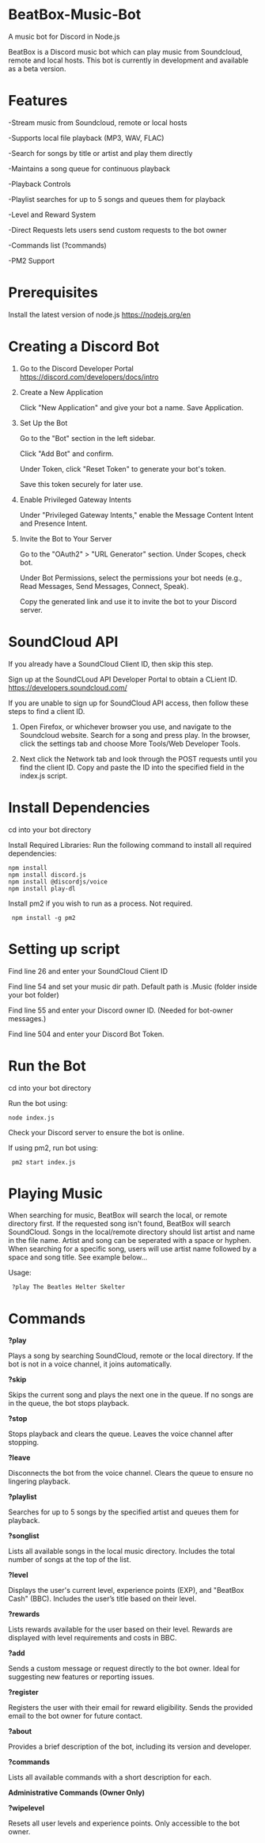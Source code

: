 # BeatBox-Music-Bot
A music bot for Discord in Node.js

BeatBox is a Discord music bot which can play music from Soundcloud, remote and local hosts. This bot is currently in development and available as a beta version. 

# Features

-Stream music from Soundcloud, remote or local hosts

-Supports local file playback (MP3, WAV, FLAC)

-Search for songs by title or artist and play them directly

-Maintains a song queue for continuous playback

-Playback Controls

-Playlist searches for up to 5 songs and queues them for playback

-Level and Reward System

-Direct Requests lets users send custom requests to the bot owner

-Commands list (?commands)

-PM2 Support

# Prerequisites

Install the latest version of node.js https://nodejs.org/en

# Creating a Discord Bot

1. Go to the Discord Developer Portal https://discord.com/developers/docs/intro
2. Create a New Application
   
   Click "New Application" and give your bot a name. Save Application. 

3. Set Up the Bot

   Go to the "Bot" section in the left sidebar.

   Click "Add Bot" and confirm.

   Under Token, click "Reset Token" to generate your bot's token.

   Save this token securely for later use.

4. Enable Privileged Gateway Intents

   Under "Privileged Gateway Intents," enable the Message Content Intent and Presence Intent.

   
5. Invite the Bot to Your Server

   Go to the "OAuth2" > "URL Generator" section.
   Under Scopes, check bot.

   Under Bot Permissions, select the permissions your bot needs (e.g., Read Messages, Send Messages,    Connect, Speak).

   Copy the generated link and use it to invite the bot to your Discord server.

# SoundCloud API

If you already have a SoundCloud Client ID, then skip this step. 

Sign up at the SoundCLoud API Developer Portal to obtain a CLient ID. 
https://developers.soundcloud.com/

If you are unable to sign up for SoundCloud API access, then follow these steps to find a client ID. 

1. Open Firefox, or whichever browser you use, and navigate to the Soundcloud website. Search for a song and press play. In the browser, click the settings tab and choose More Tools/Web Developer Tools.

2. Next click the Network tab and look through the POST requests until you find the client ID. Copy and paste the ID into the specified field in the index.js script.

# Install Dependencies

cd into your bot directory

Install Required Libraries: Run the following command to install all required dependencies:

    npm install
    npm install discord.js
    npm install @discordjs/voice
    npm install play-dl

Install pm2 if you wish to run as a process. Not required. 

     npm install -g pm2
     
# Setting up script

Find line 26 and enter your SoundCloud Client ID

Find line 54 and set your music dir path. Default path is .Music (folder inside your bot folder)

Find line 55 and enter your Discord owner ID. (Needed for bot-owner messages.)

Find line 504 and enter your Discord Bot Token.

# Run the Bot

   cd into your bot directory
   
   Run the bot using:

    node index.js

Check your Discord server to ensure the bot is online.

If using pm2, run bot using:

     pm2 start index.js

# Playing Music

When searching for music, BeatBox will search the local, or remote directory first. If the requested song isn't found, BeatBox will search SoundCloud. Songs in the local/remote directory should list artist and name in the file name. Artist and song can be seperated with a space or hyphen. When searching for a specific song, users will use artist name followed by a space and song title. See example below...

Usage:

     ?play The Beatles Helter Skelter

# Commands

**?play** 

  Plays a song by searching SoundCloud, remote or the local directory.
  If the bot is not in a voice channel, it joins automatically.

**?skip**

  Skips the current song and plays the next one in the queue.
  If no songs are in the queue, the bot stops playback.

**?stop**

  Stops playback and clears the queue.
  Leaves the voice channel after stopping.

**?leave**

  Disconnects the bot from the voice channel.
  Clears the queue to ensure no lingering playback.

**?playlist** 

   Searches for up to 5 songs by the specified artist and queues them for playback.

**?songlist**

   Lists all available songs in the local music directory. Includes the total number of songs at the top of the list.

**?level**

   Displays the user's current level, experience points (EXP), and "BeatBox Cash" (BBC). Includes the user’s title based on their level.

 **?rewards**
 
   Lists rewards available for the user based on their level. Rewards are displayed with level  requirements and costs in BBC.

 **?add**
 
   Sends a custom message or request directly to the bot owner. Ideal for suggesting new features or reporting issues.

**?register**
    
   Registers the user with their email for reward eligibility. Sends the provided email to the bot owner for future contact.

 **?about**

   Provides a brief description of the bot, including its version and developer.

**?commands**

  Lists all available commands with a short description for each.

**Administrative Commands (Owner Only)**

 **?wipelevel**
 
   Resets all user levels and experience points. Only accessible to the bot owner.
